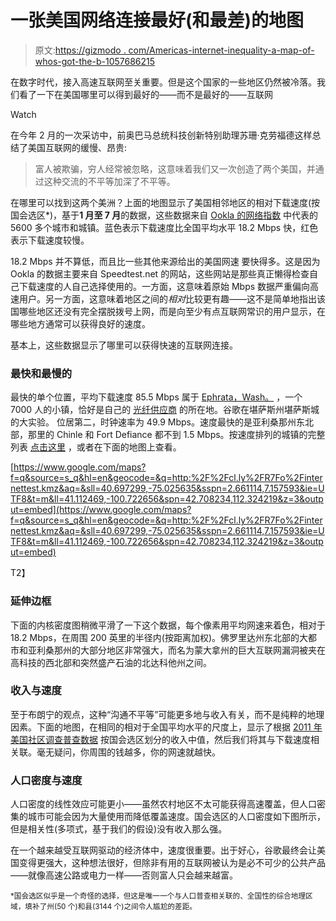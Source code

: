 # 一张美国网络连接最好(和最差)的地图

> 原文:[https://gizmodo . com/Americas-internet-inequality-a-map-of-whos-got-the-b-1057686215](https://gizmodo.com/americas-internet-inequality-a-map-of-whos-got-the-b-1057686215)

在数字时代，接入高速互联网至关重要。但是这个国家的一些地区仍然被冷落。我们看了一下在美国哪里可以得到最好的——而不是最好的——互联网

Watch

在今年 2 月的一次采访中，前奥巴马总统科技创新特别助理苏珊·克劳福德这样总结了美国互联网的缓慢、昂贵:

> 富人被欺骗，穷人经常被忽略，这意味着我们又一次创造了两个美国，并通过这种交流的不平等加深了不平等。

在哪里可以找到这两个美洲？上面的地图显示了美国相邻地区的相对下载速度(按国会选区*)，基于**1 月至 7 月**的数据，这些数据来自 [Ookla 的网络指数](http://www.netindex.com/source-data/) 中代表的 5600 多个城市和城镇。蓝色表示下载速度比全国平均水平 18.2 Mbps 快，红色表示下载速度较慢。

18.2 Mbps 并不算低，而且比一些其他来源给出的美国网速 要快得多。这是因为 Ookla 的数据主要来自 Speedtest.net 的网站，这些网站是那些真正懒得检查自己下载速度的人自己选择使用的。一方面，这意味着原始 Mbps 数据严重偏向高速用户。另一方面，这意味着地区之间的*相对*比较更有趣——这不是简单地指出该国哪些地区还没有完全摆脱拨号上网，而是向至少有点互联网常识的用户显示，在哪些地方通常可以获得良好的速度。

基本上，这些数据显示了哪里可以获得快速的互联网连接。

### 最快和最慢的

最快的单个位置，平均下载速度 85.5 Mbps 属于 [Ephrata，Wash。](http://www.netindex.com/download/4,105869/Ephrata/?tab=3) ，一个 7000 人的小镇，恰好是自己的 [光纤供应商](http://www.ifiber.tv/sites/web/docroot/index.html) 的所在地。谷歌在堪萨斯州堪萨斯城的大实验。 位居第二，时钟速率为 49.9 Mbps。速度最快的是亚利桑那州东北部，那里的 Chinle 和 Fort Defiance 都不到 1.5 Mbps。按速度排列的城镇的完整列表 [点击这里](https://docs.google.com/spreadsheet/ccc?key=0AtbVFuETRQojdC15N0NES2lJcW1qTUVTQVBSRjM0Z2c&usp=sharing) ，或者在下面的地图上查看。

[https://www.google.com/maps?f=q&source=s_q&hl=en&geocode=&q=http:%2F%2Fcl.ly%2FR7Fo%2Finternettest.kmz&aq=&sll=40.697299,-75.025635&sspn=2.661114,7.157593&ie=UTF8&t=m&ll=41.112469,-100.722656&spn=42.708234,112.324219&z=3&output=embed](https://www.google.com/maps?f=q&source=s_q&hl=en&geocode=&q=http:%2F%2Fcl.ly%2FR7Fo%2Finternettest.kmz&aq=&sll=40.697299,-75.025635&sspn=2.661114,7.157593&ie=UTF8&t=m&ll=41.112469,-100.722656&spn=42.708234,112.324219&z=3&output=embed)

T2】

### 延伸边框

下面的内核密度图稍微平滑了一下这个数据，每个像素用平均网速来着色，相对于 18.2 Mbps，在周围 200 英里的半径内(按距离加权)。佛罗里达州东北部的大都市和亚利桑那州的大部分地区非常强大，而名为蒙大拿州的巨大互联网漏洞被夹在高科技的西北部和突然盛产石油的北达科他州之间。

### 收入与速度

至于布朗宁的观点，这种“沟通不平等”可能更多地与收入有关，而不是纯粹的地理因素。下面的地图，在相同的相对于全国平均水平的尺度上，显示了根据 [2011 年美国社区调查普查数据](http://www.census.gov/acs/www/about_the_survey/american_community_survey/) 按国会选区划分的收入中值，然后我们将其与下载速度相关联。毫无疑问，你周围的钱越多，你的网速就越快。

### 人口密度与速度

人口密度的线性效应可能更小——虽然农村地区不太可能获得高速覆盖，但人口密集的城市可能会因为大量使用而降低覆盖速度。国会选区的人口密度如下图所示，但是相关性(多项式，基于我们的假设)没有收入那么强。

在一个越来越受互联网驱动的经济体中，速度很重要。出于好心，谷歌最终会让美国变得更强大，这种想法很好，但除非有用的互联网被认为是必不可少的公共产品——就像高速公路或电力一样——否则富人只会越来越富。

<small>*国会选区似乎是一个奇怪的选择，但这是唯一一个与人口普查相关联的、全国性的综合地理区域，填补了州(50 个)和县(3144 个)之间令人尴尬的差距。</small>